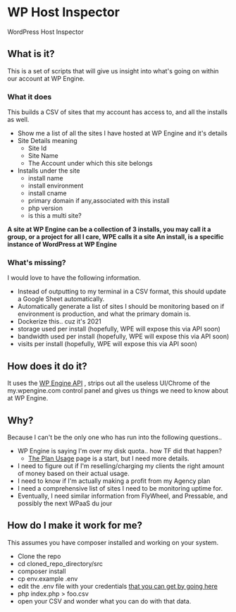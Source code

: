 # WP Host Inspector
WordPress Host Inspector 

## What is it? 

This is a set of scripts that will give us insight into what's going on within our account at WP Engine. 


### What it does
This builds a CSV of sites that my account has access to, and all the installs as well. 

- Show me a list of all the sites I have hosted at WP Engine and it's details
- Site Details meaning 
    - Site Id 
    - Site Name
    - The Account under which this site belongs 
- Installs under the site
    - install name
    - install environment
    - install cname
    - primary domain if any,associated with this install
    - php version 
    - is this a multi site?

**A site at WP Engine can be a collection of 3 installs, you may call it a group, or a project for all I care, WPE calls it a site**
**An install, is a specific instance of WordPress at WP Engine**

### What's missing? 

I would love to have the following information. 


- Instead of outputting to my terminal in a CSV format, this should update a Google Sheet automatically. 
- Automatically generate a list of sites I should be monitoring based on if environment is production, and what the primary domain is.
- Dockerize this.. cuz it's 2021 
- storage used per install (hopefully, WPE will expose this via API soon)
- bandwidth used per install (hopefully, WPE will expose this via API soon)
- visits per install (hopefully, WPE will expose this via API soon)

## How does it do it? 

It uses the [WP Engine API](https://wpengineapi.com/reference) , strips out all the useless UI/Chrome of the my.wpengine.com control panel and gives us things we need
to know about at WP Engine. 

## Why? 

Because I can't be the only one who has run into the following questions..

- WP Engine is saying I'm over my disk quota.. how TF did that happen?
    - [The Plan Usage](https://my.wpengine.com/plan_usage#/Details) page is a start, but I need more details.
- I need to figure out if I'm reselling/charging my clients the right amount of money based on their actual usage.
- I need to know if I'm actually making a profit from my Agency plan
- I need a comprehensive list of sites I need to be monitoring uptime for.
- Eventually, I need similar information from FlyWheel, and Pressable, and possibly the next WPaaS du jour

## How do I make it work for me?

This assumes you have composer installed and working on your system.

- Clone the repo
- cd cloned_repo_directory/src
- composer install
- cp env.example .env 
- edit the .env file with your credentials [that you can get by going here](https://my.wpengine.com/api_access)
- php index.php > foo.csv 
- open your CSV and wonder what you can do with that data.
